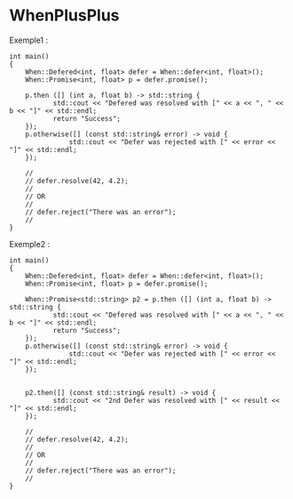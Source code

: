 WhenPlusPlus
========

Exemple1 :

	int main()
	{
		When::Defered<int, float> defer = When::defer<int, float>();
		When::Promise<int, float> p = defer.promise();

		p.then ([] (int a, float b) -> std::string {
		       std::cout << "Defered was resolved with [" << a << ", " << b << "]" << std::endl;
		       return "Success";
		});
		p.otherwise([] (const std::string& error) -> void {
			       std::cout << "Defer was rejected with [" << error << "]" << std::endl;
		});

		//
		// defer.resolve(42, 4.2);
		//
		// OR
		//
		// defer.reject("There was an error");
		//
	}


Exemple2 :

	int main()
	{
		When::Defered<int, float> defer = When::defer<int, float>();
		When::Promise<int, float> p = defer.promise();

		When::Promise<std::string> p2 = p.then ([] (int a, float b) -> std::string {
		       std::cout << "Defered was resolved with [" << a << ", " << b << "]" << std::endl;
		       return "Success";
		});
		p.otherwise([] (const std::string& error) -> void {
			       std::cout << "Defer was rejected with [" << error << "]" << std::endl;
		});


		p2.then([] (const std::string& result) -> void {
			   std::cout << "2nd Defer was resolved with [" << result << "]" << std::endl;
		});

		//
		// defer.resolve(42, 4.2);
		//
		// OR
		//
		// defer.reject("There was an error");
		//
	}
